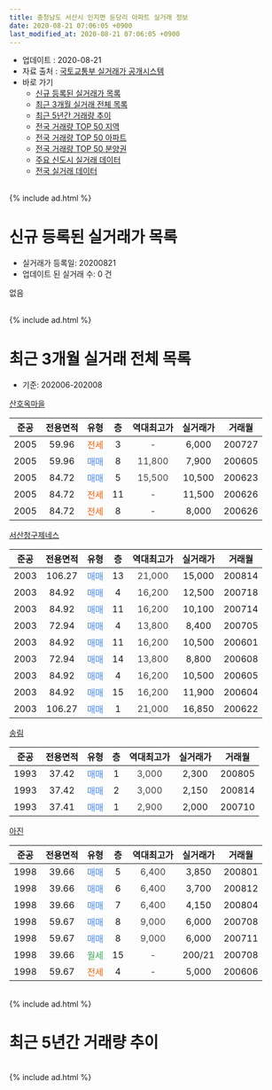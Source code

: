 ```yaml
---
title: 충청남도 서산시 인지면 둔당리 아파트 실거래 정보
date: 2020-08-21 07:06:05 +0900
last_modified_at: 2020-08-21 07:06:05 +0900
---
```


* 업데이트 : 2020-08-21
* 자료 출처 : [국토교통부 실거래가 공개시스템](http://rt.molit.go.kr)
* 바로 가기
    * [신규 등록된 실거래가 목록](#신규-등록된-실거래가-목록)
    * [최근 3개월 실거래 전체 목록](#최근-3개월-실거래-전체-목록)
    * [최근 5년간 거래량 추이](#최근-5년간-거래량-추이)
    * [전국 거래량 TOP 50 지역](https://inasie.github.io/apt-trade-info/최근-3개월-전국에서-가장-거래가-많이-발생한-지역)
    * [전국 거래량 TOP 50 아파트](https://inasie.github.io/apt-trade-info/최근-3개월-전국에서-가장-거래가-많이-발생한-아파트)
    * [전국 거래량 TOP 50 분양권](https://inasie.github.io/apt-trade-info/최근-3개월-전국에서-가장-거래가-많이-발생한-분양권)
    * [주요 신도시 실거래 데이터](https://inasie.github.io/apt-trade-info/주요-신도시)
    * [전국 실거래 데이터](https://inasie.github.io/apt-trade-info/전국)
<br>
{% include ad.html %}
<br>

# 신규 등록된 실거래가 목록
* 실거래가 등록일: 20200821
* 업데이트 된 실거래 수: 0 건

없음

<br>
{% include ad.html %}
<br>

# 최근 3개월 실거래 전체 목록
* 기준: 202006-202008


[산호옥마을](https://search.naver.com/search.naver?query=%EC%B6%A9%EC%B2%AD%EB%82%A8%EB%8F%84+%EC%84%9C%EC%82%B0%EC%8B%9C+%EC%9D%B8%EC%A7%80%EB%A9%B4+%EB%91%94%EB%8B%B9%EB%A6%AC+%EC%82%B0%ED%98%B8%EC%98%A5%EB%A7%88%EC%9D%84)

|준공|전용면적|유형|층|역대최고가|실거래가|거래월|
|:---:|:---:|:---:|:---:|:---:|:---:|:---:|
|2005|59.96|<span style="color:#ff5a00">전세</span>|3|<span style="color:#444444">-</span>|6,000|200727|
|2005|59.96|<span style="color:#4285f3">매매</span>|8|<span style="color:#444444">11,800</span>|7,900|200605|
|2005|84.72|<span style="color:#4285f3">매매</span>|5|<span style="color:#444444">15,500</span>|10,500|200623|
|2005|84.72|<span style="color:#ff5a00">전세</span>|11|<span style="color:#444444">-</span>|11,500|200626|
|2005|84.72|<span style="color:#ff5a00">전세</span>|8|<span style="color:#444444">-</span>|8,000|200626|

[서산청구제네스](https://search.naver.com/search.naver?query=%EC%B6%A9%EC%B2%AD%EB%82%A8%EB%8F%84+%EC%84%9C%EC%82%B0%EC%8B%9C+%EC%9D%B8%EC%A7%80%EB%A9%B4+%EB%91%94%EB%8B%B9%EB%A6%AC+%EC%84%9C%EC%82%B0%EC%B2%AD%EA%B5%AC%EC%A0%9C%EB%84%A4%EC%8A%A4)

|준공|전용면적|유형|층|역대최고가|실거래가|거래월|
|:---:|:---:|:---:|:---:|:---:|:---:|:---:|
|2003|106.27|<span style="color:#4285f3">매매</span>|13|<span style="color:#444444">21,000</span>|15,000|200814|
|2003|84.92|<span style="color:#4285f3">매매</span>|4|<span style="color:#444444">16,200</span>|12,500|200718|
|2003|84.92|<span style="color:#4285f3">매매</span>|11|<span style="color:#444444">16,200</span>|10,100|200714|
|2003|72.94|<span style="color:#4285f3">매매</span>|4|<span style="color:#444444">13,800</span>|8,400|200705|
|2003|84.92|<span style="color:#4285f3">매매</span>|11|<span style="color:#444444">16,200</span>|10,500|200601|
|2003|72.94|<span style="color:#4285f3">매매</span>|14|<span style="color:#444444">13,800</span>|8,800|200608|
|2003|84.92|<span style="color:#4285f3">매매</span>|4|<span style="color:#444444">16,200</span>|10,500|200605|
|2003|84.92|<span style="color:#4285f3">매매</span>|15|<span style="color:#444444">16,200</span>|11,900|200604|
|2003|106.27|<span style="color:#4285f3">매매</span>|1|<span style="color:#444444">21,000</span>|16,850|200622|

[송림](https://search.naver.com/search.naver?query=%EC%B6%A9%EC%B2%AD%EB%82%A8%EB%8F%84+%EC%84%9C%EC%82%B0%EC%8B%9C+%EC%9D%B8%EC%A7%80%EB%A9%B4+%EB%91%94%EB%8B%B9%EB%A6%AC+%EC%86%A1%EB%A6%BC)

|준공|전용면적|유형|층|역대최고가|실거래가|거래월|
|:---:|:---:|:---:|:---:|:---:|:---:|:---:|
|1993|37.42|<span style="color:#4285f3">매매</span>|1|<span style="color:#444444">3,000</span>|2,300|200805|
|1993|37.42|<span style="color:#4285f3">매매</span>|2|<span style="color:#444444">3,000</span>|2,150|200814|
|1993|37.41|<span style="color:#4285f3">매매</span>|1|<span style="color:#444444">2,900</span>|2,000|200710|

[아진](https://search.naver.com/search.naver?query=%EC%B6%A9%EC%B2%AD%EB%82%A8%EB%8F%84+%EC%84%9C%EC%82%B0%EC%8B%9C+%EC%9D%B8%EC%A7%80%EB%A9%B4+%EB%91%94%EB%8B%B9%EB%A6%AC+%EC%95%84%EC%A7%84)

|준공|전용면적|유형|층|역대최고가|실거래가|거래월|
|:---:|:---:|:---:|:---:|:---:|:---:|:---:|
|1998|39.66|<span style="color:#4285f3">매매</span>|5|<span style="color:#444444">6,400</span>|3,850|200801|
|1998|39.66|<span style="color:#4285f3">매매</span>|6|<span style="color:#444444">6,400</span>|3,700|200812|
|1998|39.66|<span style="color:#4285f3">매매</span>|7|<span style="color:#444444">6,400</span>|4,150|200804|
|1998|59.67|<span style="color:#4285f3">매매</span>|8|<span style="color:#444444">9,000</span>|6,000|200708|
|1998|59.67|<span style="color:#4285f3">매매</span>|8|<span style="color:#444444">9,000</span>|6,000|200711|
|1998|39.66|<span style="color:#34a853">월세</span>|15|<span style="color:#444444">-</span>|200/21|200708|
|1998|59.67|<span style="color:#ff5a00">전세</span>|4|<span style="color:#444444">-</span>|5,000|200606|


<br>
{% include ad.html %}
<br>

# 최근 5년간 거래량 추이


<div style="width:100%;">
    <canvas id="deal_progress" height="200"></canvas>
</div>

<script>
new Chart(document.getElementById("deal_progress"), {
    type: 'line',
    data: {
        labels: ['201508','201509','201510','201511','201512','201601','201602','201603','201604','201605','201606','201607','201608','201609','201610','201611','201612','201701','201702','201703','201704','201705','201706','201707','201708','201709','201710','201711','201712','201801','201802','201803','201804','201805','201806','201807','201808','201809','201810','201811','201812','201901','201902','201903','201904','201905','201906','201907','201908','201909','201910','201911','201912','202001','202002','202003','202004','202005','202006','202007','202008'],
        datasets: [{
            label: '매매',
            pointRadius: 1,
            data: [11, 10, 9, 9, 13, 9, 14, 8, 15, 2, 4, 8, 8, 11, 11, 11, 5, 5, 7, 7, 7, 5, 5, 5, 5, 9, 10, 6, 5, 8, 7, 6, 6, 5, 3, 7, 9, 2, 5, 3, 4, 10, 6, 2, 6, 5, 0, 11, 6, 6, 7, 5, 5, 4, 5, 11, 8, 5, 7, 6, 6],
            borderColor: "rgba(255, 201, 14, 1)",
            backgroundColor: "rgba(255, 201, 14, 0.5)",
            fill: false,
            lineTension: 0
        },{
            label: '전월세',
            pointRadius: 1,
            data: [4, 1, 6, 4, 2, 3, 12, 6, 7, 3, 5, 2, 2, 3, 4, 2, 5, 0, 5, 8, 4, 2, 3, 6, 5, 3, 2, 3, 2, 4, 3, 1, 3, 1, 6, 9, 3, 5, 5, 2, 5, 4, 4, 4, 8, 7, 6, 2, 5, 5, 3, 2, 5, 6, 5, 5, 4, 4, 3, 2, 0],
            borderColor: "rgba(0, 141, 185, 1)",
            backgroundColor: "rgba(0, 141, 185, 0.5)",
            fill: false,
            lineTension: 0
        }
        ]
    },
    options: {
        responsive: true,
        title: {
            display: false
        },
        tooltips: {
            mode: 'index',
            intersect: false
        },
        hover: {
            mode: 'nearest',
            intersect: true
        },
        scales: {
            xAxes: [{
                display: true,
                scaleLabel: {
                    display: true,
                    labelString: '년/월'
                }
            }],
            yAxes: [{
                display: true,
                ticks: {
                    suggestedMin: 0,
                },
                scaleLabel: {
                    display: true,
                    labelString: '실거래 수'
                }
            }]
        }
    }
});

</script>


<br>
{% include ad.html %}
<br>

